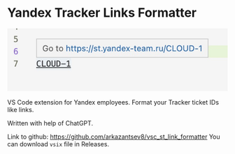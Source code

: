 # Yandex Tracker Links Formatter
![](example.jpeg)

VS Code extension for Yandex employees. Format your Tracker ticket IDs like links.

Written with help of ChatGPT. 

Link to github: https://github.com/arkazantsev8/vsc_st_link_formatter
You can download `vsix` file in Releases.

